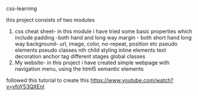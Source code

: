 css-learning

this project consists of two modules
1) css cheat sheet- in this module i have tried some basic properties which include
  padding -both hand and long way
  margin - both short hand long way
  background- url, image, color, no-repeat, position etc
  pseudo elements
  pseudo classes
  nth child
  styling inline elements
  text decoration
  anchor tag different stages
  global classes
2) My website- in this project i have created simple webpage with navigation menu, using the html5 semantic elements

followed this tutorial to create this
https://www.youtube.com/watch?v=yfoY53QXEnI
